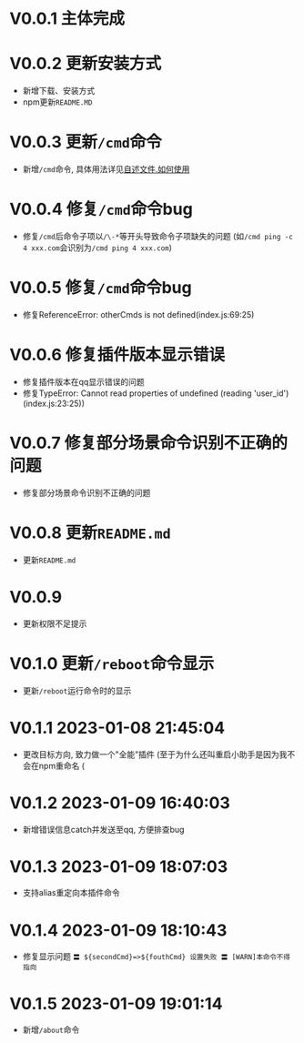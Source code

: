 # V0.0.1 主体完成

# V0.0.2 更新安装方式
* 新增下载、安装方式
* npm更新`README.MD`

# V0.0.3 更新`/cmd`命令
* 新增`/cmd`命令, 具体用法详见[自述文件.如何使用](README.md)

# V0.0.4 修复`/cmd`命令bug
* 修复`/cmd`后命令子项以`/\-*`等开头导致命令子项缺失的问题 (如`/cmd ping -c 4 xxx.com`会识别为`/cmd ping 4 xxx.com`)

# V0.0.5 修复`/cmd`命令bug
* 修复ReferenceError: otherCmds is not defined(index.js:69:25)

# V0.0.6 修复插件版本显示错误
* 修复插件版本在qq显示错误的问题
* 修复TypeError: Cannot read properties of undefined (reading 'user_id')(index.js:23:25))

# V0.0.7 修复部分场景命令识别不正确的问题
* 修复部分场景命令识别不正确的问题

# V0.0.8 更新`README.md`
* 更新`README.md`

# V0.0.9
* 更新权限不足提示

# V0.1.0 更新`/reboot`命令显示
* 更新`/reboot`运行命令时的显示

# V0.1.1 2023-01-08 21:45:04
* 更改目标方向, 致力做一个"全能"插件 (至于为什么还叫重启小助手是因为我不会在npm重命名 (

# V0.1.2 2023-01-09 16:40:03
* 新增错误信息catch并发送至qq, 方便排查bug

# V0.1.3 2023-01-09 18:07:03
* 支持alias重定向本插件命令
  
# V0.1.4 2023-01-09 18:10:43
* 修复显示问题 `〓 ${secondCmd}=>${fouthCmd} 设置失败 〓
[WARN]本命令不得指向`

# V0.1.5 2023-01-09 19:01:14
* 新增`/about`命令
